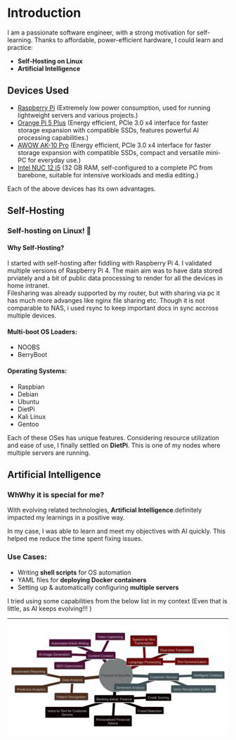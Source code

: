 # Introduction  
I am a passionate software engineer, with a strong motivation for self-learning. Thanks to affordable, power-efficient hardware, I could learn and practice:  

- **Self-Hosting on Linux**  
- **Artificial Intelligence**  

## Devices Used  
- [Raspberry Pi](raspi4.md) (Extremely low power consumption, used for running lightweight servers and various projects.)
- [Orange Pi 5 Plus](orangepi5Plus.md) (Energy efficient, PCIe 3.0 x4 interface for faster storage expansion with compatible SSDs, features powerful AI processing capabilities.)
- [AWOW AK-10 Pro](awow-ak10pro.md) (Energy efficient, PCIe 3.0 x4 interface for faster storage expansion with compatible SSDs, compact and versatile mini-PC for everyday use.)
- [Intel NUC 12 i5](nuc12i5.md) (32 GB RAM, self-configured to a complete PC from barebone, suitable for intensive workloads and media editing.)


Each of the above devices has its own advantages.  

## Self-Hosting  
### Self-hosting on Linux! 👋  

#### Why Self-Hosting?  
I started with self-hosting after fiddling with Raspberry Pi 4. I validated multiple versions of Raspberry Pi 4.
The main aim was to have data stored prviately and a bit of public data processing to render for all the devices in home intranet. <Br>
Filesharing was already supported by my router, but with sharing via pc it has much more advanges like nginx file sharing etc. Though it is not comparable to NAS, i used rsync to keep important docs in sync accross multiple devices. <Br>

#### Multi-boot OS Loaders:  
- NOOBS  
- BerryBoot  

#### Operating Systems:  
- Raspbian  
- Debian  
- Ubuntu  
- DietPi  
- Kali Linux  
- Gentoo  

Each of these OSes has unique features. Considering resource utilization and ease of use, I finally settled on **DietPi**. This is one of my nodes where multiple servers are running.  

## Artificial Intelligence  
### WhWhy it is special for me?  
With evolving related technologies, **Artificial Intelligence**.definitely impacted my learnings in a positive way.

In my case, I was able to learn and meet my objectives with AI quickly. This helped me reduce the time spent fixing issues.  

### Use Cases:  
- Writing **shell scripts** for OS automation  
- YAML files for **deploying Docker containers**  
- Setting up & automatically configuring **multiple servers**  

I tried using some capabilities from the below list in my context (Even that is little, as AI keeps evolving!!! )

---
![alt text](image.png)
</footer>
